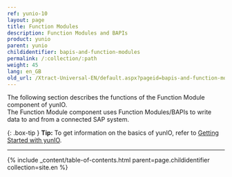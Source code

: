 ```yaml
---
ref: yunio-10
layout: page
title: Function Modules
description: Function Modules and BAPIs
product: yunio
parent: yunio
childidentifier: bapis-and-function-modules
permalink: /:collection/:path
weight: 45
lang: en_GB
old_url: /Xtract-Universal-EN/default.aspx?pageid=bapis-and-function-modules
---
```

The following section describes the functions of the Function Module component of yunIO. <br>
The Function Module component uses Function Modules/BAPIs to write data to and from a connected SAP system. 

{: .box-tip }
**Tip:** To get information on the basics of yunIO, refer to [Getting Started with yunIO](./getting-started). <br>

****
{% include _content/table-of-contents.html parent=page.childidentifier collection=site.en %}